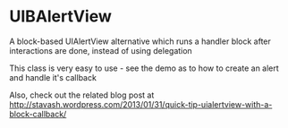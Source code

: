UIBAlertView
============

A block-based UIAlertView alternative which runs a handler block after interactions are done, instead of using delegation

This class is very easy to use - see the demo as to how to create an alert and handle it's callback

Also, check out the related blog post at http://stavash.wordpress.com/2013/01/31/quick-tip-uialertview-with-a-block-callback/